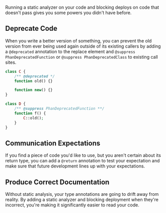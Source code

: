 Running a static analyzer on your code and blocking deploys on code that doesn't pass gives you some powers you didn't have before.

## Deprecate Code

When you write a better version of something, you can prevent the old version from ever being used again outside of its existing callers by adding a `@deprecated` annotation to the replace element and `@suppress PhanDeprecatedFunction` or `@suppress PhanDeprecatedClass` to existing call sites.

```php
class C {
    /** @deprecated */
    function old() {}

    function new() {}
}

class D {
    /** @suppress PhanDeprecatedFunction **/
    function f() {
        C::old();
    }
}
```


## Communication Expectations

If you find a piece of code you'd like to use, but you aren't certain about its return type, you can add a `@return` annotation to test your expectation and make sure that future development lines up with your expectations.


## Produce Correct Documentation

Without static analysis, your type annotations are going to drift away from reality. By adding a static analyzer and blocking deployment when they're incorrect, you're making it significantly easier to read your code.
